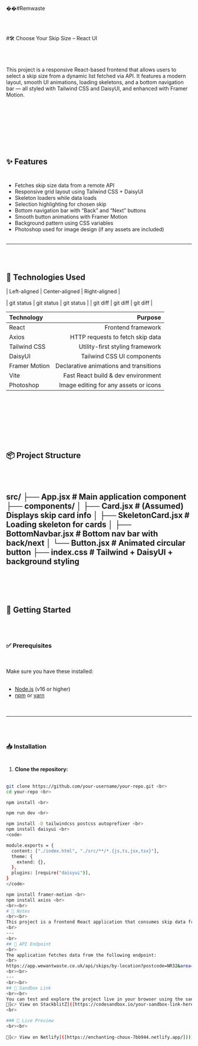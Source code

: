 ��# R e m w a s t e 

<br> <br>

 
 #🛠️ Choose Your Skip Size – React UI

<br> <br>


This project is a responsive React-based frontend that allows users to select a skip size from a dynamic list fetched via API. It features a modern layout, smooth UI animations, loading skeletons, and a bottom navigation bar — all styled with Tailwind CSS and DaisyUI, and enhanced with Framer Motion.


<br> <br>
---
<br> <br>


## ✨ Features<br> <br>

- Fetches skip size data from a remote API
- Responsive grid layout using Tailwind CSS + DaisyUI
- Skeleton loaders while data loads
- Selection highlighting for chosen skip
- Bottom navigation bar with “Back” and “Next” buttons
- Smooth button animations with Framer Motion
- Background pattern using CSS variables
- Photoshop used for image design (if any assets are included)
<br> <br>
---
<br> <br>
## 🧰 Technologies Used <br>


| Left-aligned | Center-aligned | Right-aligned |

| git status   | git status     | git status    |
| git diff     | git diff       | git diff      |


| Technology       | Purpose                                   |
|:---              | ---:                                      |
| React            | Frontend framework                        |
| Axios            | HTTP requests to fetch skip data          |
| Tailwind CSS     | Utility-first styling framework           |
| DaisyUI          | Tailwind CSS UI components                |
| Framer Motion    | Declarative animations and transitions    |
| Vite             | Fast React build & dev environment        |
| Photoshop        | Image editing for any assets or icons     |

<br> <br>
---
<br> <br>

## 📦 Project Structure
<br> <br>
src/
├── App.jsx # Main application component
├── components/
│ ├── Card.jsx # (Assumed) Displays skip card info
│ ├── SkeletonCard.jsx # Loading skeleton for cards
│ ├── BottomNavbar.jsx # Bottom nav bar with back/next
│ └── Button.jsx # Animated circular button
├── index.css # Tailwind + DaisyUI + background styling
<br> <br>
---
<br> <br>
## 🚀 Getting Started
<br> <br>
### ✅ Prerequisites
<br> <br>
Make sure you have these installed:
<br> <br>
- [Node.js](https://nodejs.org/) (v16 or higher) <br> 
- [npm](https://www.npmjs.com/) or [yarn](https://yarnpkg.com/)<br> 
<br> <br>
---
<br> <br>
### 📥 Installation<br> <br>

1. **Clone the repository:**
<br> <br>
```bash
git clone https://github.com/your-username/your-repo.git <br>
cd your-repo <br>

npm install <br>

npm run dev <br>

npm install -D tailwindcss postcss autoprefixer <br>
npm install daisyui <br>
<code>

module.exports = {
  content: ["./index.html", "./src/**/*.{js,ts,jsx,tsx}"],
  theme: {
    extend: {},
  },
  plugins: [require("daisyui")],
}
</code>

npm install framer-motion <br>
npm install axios <br>
<br><br>
# 📝 Notes
<br><br>
This project is a frontend React application that consumes skip data from a live external API. Below are important notes regarding API usage, limitations, and project scope.
<br>
---
<br>
## 🔗 API Endpoint
<br>
The application fetches data from the following endpoint:
<br>
https://app.wewantwaste.co.uk/api/skips/by-location?postcode=NR32&area=Lowestoft
<br><br>
---
<br><br>
## 🧪 Sandbox Link
<br><br>
You can test and explore the project live in your browser using the sandbox link below. This is useful for quickly previewing the UI without needing to set up a local environment. <br>
🔗[👉 View on StackblitZ]([https://codesandbox.io/your-sandbox-link-here](https://stackblitz.com/edit/vitejs-vite-xydn2zka?file=src%2FApp.jsx,src%2Fcomponents%2FCard.jsx,src%2Fcomponents%2FButton.jsx,src%2Fcomponents%2FSkeletonCard.jsx,src%2Fcomponents%2FBottomNavbar.jsx,src%2Findex.css,src%2FApp.css)<br>
<br>

### 🚀 Live Preview
<br><br>
 
🔗[👉 View on Netlify]([https://enchanting-choux-7bb944.netlify.app/])))




